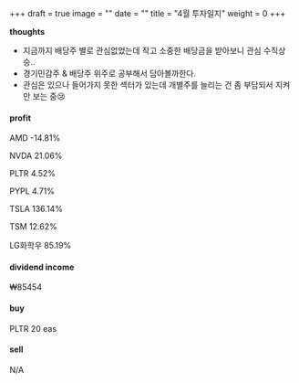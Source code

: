 +++
draft = true
image = ""
date = ""
title = "4월 투자일지"
weight = 0
+++

**thoughts**

- 지금까지 배당주 별로 관심없었는데 작고 소중한 배당금을 받아보니 관심 수직상승..
- 경기민감주 & 배당주 위주로 공부해서 담아볼까한다.
- 관심은 있으나 들어가지 못한 섹터가 있는데 개별주를 늘리는 건 좀 부담되서 지켜만 보는 중😢

#### profit

AMD -14.81%

NVDA 21.06%

PLTR 4.52%

PYPL 4.71%

TSLA 136.14%

TSM 12.62%

LG화학우 85.19%

#### dividend income

₩85454

#### buy

PLTR 20 eas

#### sell

N/A
